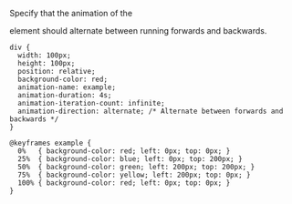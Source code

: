 Specify that the animation of the <div> element should alternate between running forwards and backwards.

    div {
      width: 100px;
      height: 100px;
      position: relative;
      background-color: red;
      animation-name: example;
      animation-duration: 4s;
      animation-iteration-count: infinite;
      animation-direction: alternate; /* Alternate between forwards and backwards */
    }
    
    @keyframes example {
      0%   { background-color: red; left: 0px; top: 0px; }
      25%  { background-color: blue; left: 0px; top: 200px; }
      50%  { background-color: green; left: 200px; top: 200px; }
      75%  { background-color: yellow; left: 200px; top: 0px; }
      100% { background-color: red; left: 0px; top: 0px; }
    }
